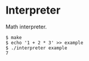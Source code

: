# Interpreter

Math interpreter.

```
$ make
$ echo '1 + 2 * 3' >> example
$ ./interpreter example
7
```

